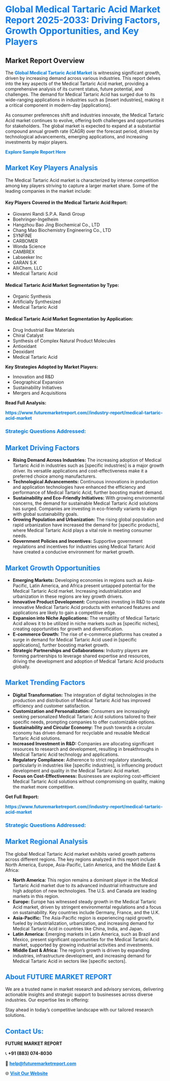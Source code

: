<h1 style="color: #007BFF;">Global Medical Tartaric Acid Market Report 2025-2033: Driving Factors, Growth Opportunities, and Key Players</h1>

<section id="overview">
<h2>Market Report Overview</h2>
<p>The <a href="https://www.futuremarketreport.com//industry-report/medical-tartaric-acid-market" style="color: #007BFF; text-decoration: none;"><strong>Global Medical Tartaric Acid Market</strong></a> is witnessing significant growth, driven by increasing demand across various industries. This report delves into the key aspects of the Medical Tartaric Acid market, providing a comprehensive analysis of its current status, future potential, and challenges. The demand for Medical Tartaric Acid has surged due to its wide-ranging applications in industries such as [insert industries], making it a critical component in modern-day [applications].</p>
<p>As consumer preferences shift and industries innovate, the Medical Tartaric Acid market continues to evolve, offering both challenges and opportunities for stakeholders. The global market is expected to expand at a substantial compound annual growth rate (CAGR) over the forecast period, driven by technological advancements, emerging applications, and increasing investments by major players.</p>
</section>

<section id="overview">
<p><a href="https://www.futuremarketreport.com//request-sample/reportId=64802" style="color: #007BFF; text-decoration: none;"><strong>Explore Sample Report Here</strong></a></p>
</section>

<section id="key-players">
<h2 style="color: #007BFF;">Market Key Players Analysis</h2>
<p>The Medical Tartaric Acid market is characterized by intense competition among key players striving to capture a larger market share. Some of the leading companies in the market include:</p>
<h4>Key Players Covered in the Medical Tartaric Acid Report:</h4>
<ul><li>Giovanni Randi S.P.A. Randi Group</li><li>Boehringer-Ingelheim</li><li>Hangzhou Bao Jing Biochemical Co., LTD</li><li>Chang Mao Biochemistry Engineering Co., LTD</li><li>SYNFINE</li><li>CARBOMER</li><li>Wonda Science</li><li>CAMBREX</li><li>Labseeker Inc</li><li>GARAN S.K</li><li>AlliChem, LLC</li><li>Medical Tartaric Acid</li></ul>
<h4>Medical Tartaric Acid Market Segmentation by Type:</h4>
<ul><li>Organic Synthesis</li><li>Artificially Synthesized</li><li>Medical Tartaric Acid</li></ul>

<h4>Medical Tartaric Acid Market Segmentation by Application:</h4>
<ul><li>Drug Industrial Raw Materials</li><li>Chiral Catalyst</li><li>Synthesis of Complex Natural Product Molecules</li><li>Antioxidant</li><li>Deoxidant</li><li>Medical Tartaric Acid</li></ul>
<p><strong>Key Strategies Adopted by Market Players:</strong></p>
<ul>
<li>Innovation and R&D</li>
<li>Geographical Expansion</li>
<li>Sustainability Initiatives</li>
<li>Mergers and Acquisitions</li>
</ul>
</section>

<section>
<p><strong>Read Full Analysis: </strong></p><a href="https://www.futuremarketreport.com//industry-report/medical-tartaric-acid-market" style="color: #007BFF; text-decoration: none;"><strong>https://www.futuremarketreport.com//industry-report/medical-tartaric-acid-market</strong></a>
<h3 style="color: #007BFF;">Strategic Questions Addressed:</h3>
</section>

<section id="driving-factors">
<h2 style="color: #007BFF;">Market Driving Factors</h2>
<ul>
<li><strong>Rising Demand Across Industries:</strong> The increasing adoption of Medical Tartaric Acid in industries such as [specific industries] is a major growth driver. Its versatile applications and cost-effectiveness make it a preferred choice among manufacturers.</li>
<li><strong>Technological Advancements:</strong> Continuous innovations in production and application technologies have enhanced the efficiency and performance of Medical Tartaric Acid, further boosting market demand.</li>
<li><strong>Sustainability and Eco-Friendly Initiatives:</strong> With growing environmental concerns, the demand for sustainable Medical Tartaric Acid solutions has surged. Companies are investing in eco-friendly variants to align with global sustainability goals.</li>
<li><strong>Growing Population and Urbanization:</strong> The rising global population and rapid urbanization have increased the demand for [specific products], where Medical Tartaric Acid plays a vital role in meeting consumer needs.</li>
<li><strong>Government Policies and Incentives:</strong> Supportive government regulations and incentives for industries using Medical Tartaric Acid have created a conducive environment for market growth.</li>
</ul>
</section>

<section id="growth-opportunities">
<h2 style="color: #007BFF;">Market Growth Opportunities</h2>
<ul>
<li><strong>Emerging Markets:</strong> Developing economies in regions such as Asia-Pacific, Latin America, and Africa present untapped potential for the Medical Tartaric Acid market. Increasing industrialization and urbanization in these regions are key growth drivers.</li>
<li><strong>Innovative Product Development:</strong> Companies investing in R&D to create innovative Medical Tartaric Acid products with enhanced features and applications are likely to gain a competitive edge.</li>
<li><strong>Expansion into Niche Applications:</strong> The versatility of Medical Tartaric Acid allows it to be utilized in niche markets such as [specific niches], creating opportunities for growth and diversification.</li>
<li><strong>E-commerce Growth:</strong> The rise of e-commerce platforms has created a surge in demand for Medical Tartaric Acid used in [specific applications], further boosting market growth.</li>
<li><strong>Strategic Partnerships and Collaborations:</strong> Industry players are forming partnerships to leverage shared expertise and resources, driving the development and adoption of Medical Tartaric Acid products globally.</li>
</ul>
</section>

<section id="trending-factors">
<h2 style="color: #007BFF;">Market Trending Factors</h2>
<ul>
<li><strong>Digital Transformation:</strong> The integration of digital technologies in the production and distribution of Medical Tartaric Acid has improved efficiency and customer satisfaction.</li>
<li><strong>Customization and Personalization:</strong> Consumers are increasingly seeking personalized Medical Tartaric Acid solutions tailored to their specific needs, prompting companies to offer customizable options.</li>
<li><strong>Sustainability and Circular Economy:</strong> The push towards a circular economy has driven demand for recyclable and reusable Medical Tartaric Acid solutions.</li>
<li><strong>Increased Investment in R&D:</strong> Companies are allocating significant resources to research and development, resulting in breakthroughs in Medical Tartaric Acid technology and applications.</li>
<li><strong>Regulatory Compliance:</strong> Adherence to strict regulatory standards, particularly in industries like [specific industries], is influencing product development and quality in the Medical Tartaric Acid market.</li>
<li><strong>Focus on Cost-Effectiveness:</strong> Businesses are exploring cost-efficient Medical Tartaric Acid solutions without compromising on quality, making the market more competitive.</li>
</ul>
</section>

<section>
<p><strong>Get Full Report: </strong></p><a href="https://www.futuremarketreport.com//industry-report/medical-tartaric-acid-market" style="color: #007BFF; text-decoration: none;"><strong>https://www.futuremarketreport.com//industry-report/medical-tartaric-acid-market</strong></a>
<h3 style="color: #007BFF;">Strategic Questions Addressed:</h3>
</section>


<section id="regional-analysis">
<h2 style="color: #007BFF;">Market Regional Analysis</h2>
<p>The global Medical Tartaric Acid market exhibits varied growth patterns across different regions. The key regions analyzed in this report include North America, Europe, Asia-Pacific, Latin America, and the Middle East & Africa:</p>
<ul>
<li><strong>North America:</strong> This region remains a dominant player in the Medical Tartaric Acid market due to its advanced industrial infrastructure and high adoption of new technologies. The U.S. and Canada are leading markets in this region.</li>
<li><strong>Europe:</strong> Europe has witnessed steady growth in the Medical Tartaric Acid market, driven by stringent environmental regulations and a focus on sustainability. Key countries include Germany, France, and the U.K.</li>
<li><strong>Asia-Pacific:</strong> The Asia-Pacific region is experiencing rapid growth, fueled by industrialization, urbanization, and increasing demand for Medical Tartaric Acid in countries like China, India, and Japan.</li>
<li><strong>Latin America:</strong> Emerging markets in Latin America, such as Brazil and Mexico, present significant opportunities for the Medical Tartaric Acid market, supported by growing industrial activities and investments.</li>
<li><strong>Middle East & Africa:</strong> The region’s growth is driven by expanding industries, infrastructure development, and increasing demand for Medical Tartaric Acid in sectors like [specific sectors].</li>
</ul>
</section>

<footer>
<h2 style="color: #007BFF;">About FUTURE MARKET REPORT</h2>
<p>We are a trusted name in market research and advisory services, delivering actionable insights and strategic support to businesses across diverse industries. Our expertise lies in offering:</p>

<p>Stay ahead in today’s competitive landscape with our tailored research solutions.</p>

<h2 style="color: #007BFF;">Contact Us:</h2>
<p><strong>FUTURE MARKET REPORT</strong></p>
<p>📞 <strong>+91 (883) 074-8030</strong></p>
<p>📧 <strong><a href="mailto:help@futuremarketreport.com" style="color: #007BFF;">help@futuremarketreport.com</a></strong></p>
<p>🌐 <strong><a href="https://www.futuremarketreport.com/" style="color: #007BFF;">Visit Our Website</a></strong></p>
</footer>